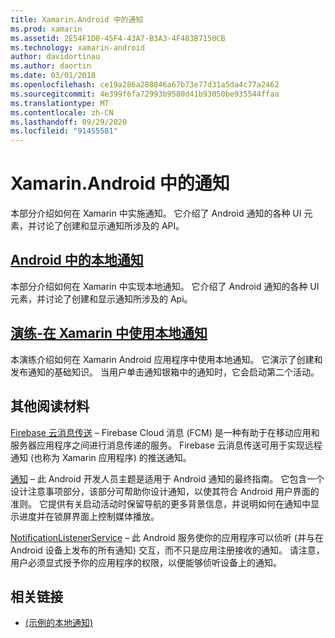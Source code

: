 ```yaml
---
title: Xamarin.Android 中的通知
ms.prod: xamarin
ms.assetid: 2E54F1D0-45F4-43A7-B3A3-4F483B7150CB
ms.technology: xamarin-android
author: davidortinau
ms.author: daortin
ms.date: 03/01/2018
ms.openlocfilehash: ce19a286a288846a67b73e77d31a5da4c77a2462
ms.sourcegitcommit: 4e399f6fa72993b9580d41b93050be935544ffaa
ms.translationtype: MT
ms.contentlocale: zh-CN
ms.lasthandoff: 09/29/2020
ms.locfileid: "91455581"
---
```

# <a name="notifications-in-xamarinandroid"></a>Xamarin.Android 中的通知

本部分介绍如何在 Xamarin 中实施通知。 它介绍了 Android 通知的各种 UI 元素，并讨论了创建和显示通知所涉及的 API。

## <a name="local-notifications-in-android"></a>[Android 中的本地通知](local-notifications.md)

本部分介绍如何在 Xamarin 中实现本地通知。 它介绍了 Android 通知的各种 UI 元素，并讨论了创建和显示通知所涉及的 Api。

## <a name="walkthrough---using-local-notifications-in-xamarinandroid"></a>[演练-在 Xamarin 中使用本地通知](local-notifications-walkthrough.md)  

本演练介绍如何在 Xamarin Android 应用程序中使用本地通知。 它演示了创建和发布通知的基础知识。 当用户单击通知银箱中的通知时，它会启动第二个活动。 

## <a name="further-reading"></a>其他阅读材料

[Firebase 云消息传送](~/android/data-cloud/google-messaging/firebase-cloud-messaging.md) &ndash; Firebase Cloud 消息 (FCM) 是一种有助于在移动应用和服务器应用程序之间进行消息传递的服务。 Firebase 云消息传送可用于实现远程通知 (也称为 Xamarin 应用程序) 的推送通知。

[通知](https://developer.android.com/guide/topics/ui/notifiers/notifications.html) &ndash; 此 Android 开发人员主题是适用于 Android 通知的最终指南。 它包含一个设计注意事项部分，该部分可帮助你设计通知，以使其符合 Android 用户界面的准则。 它提供有关启动活动时保留导航的更多背景信息，并说明如何在通知中显示进度并在锁屏界面上控制媒体播放。

[NotificationListenerService](xref:Android.Service.Notification.NotificationListenerService) &ndash; 此 Android 服务使你的应用程序可以侦听 (并与在 Android 设备上发布的所有通知) 交互，而不只是应用注册接收的通知。
请注意，用户必须显式授予你的应用程序的权限，以便能够侦听设备上的通知。

## <a name="related-links"></a>相关链接

- [ (示例的本地通知) ](/samples/xamarin/monodroid-samples/localnotifications)